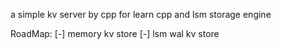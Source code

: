 a simple kv server by cpp for learn cpp and lsm storage engine

RoadMap:
[-] memory kv store
[-] lsm wal kv store

